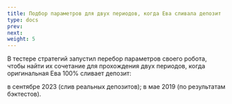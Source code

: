 ```yaml
---
title: Подбор параметров для двух периодов, когда Ева сливала депозит
type: docs
prev: 
next: 
weight: 5
---
```


В тестере стратегий запустил перебор параметров своего робота, чтобы найти их сочетание для прохождения двух периодов, когда оригинальная Ева 100% сливает депозит:

в сентябре 2023 (слив реальных депозитов);
в мае 2019 (по результатам бэктестов).
